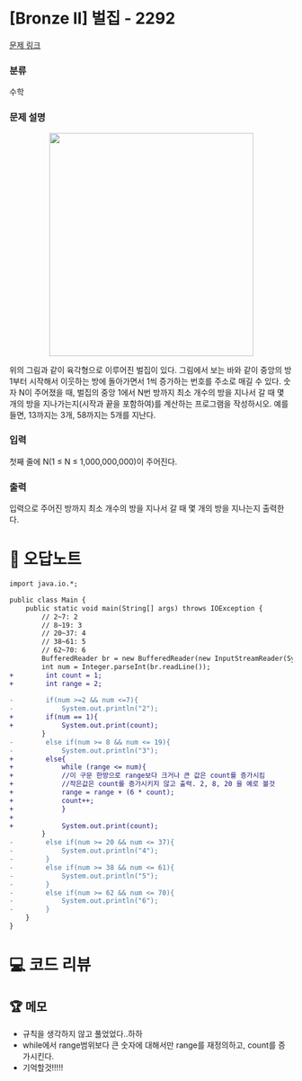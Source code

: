 # [Bronze II] 벌집 - 2292 

[문제 링크](https://www.acmicpc.net/problem/2292) 

### 분류

수학

### 문제 설명

<p style="text-align: center;"><img alt="" src="https://onlinejudgeimages.s3-ap-northeast-1.amazonaws.com/JudgeOnline/upload/201009/3(2).png" style="height:397px; width:363px"></p>

<p>위의 그림과 같이 육각형으로 이루어진 벌집이 있다. 그림에서 보는 바와 같이 중앙의 방 1부터 시작해서 이웃하는 방에 돌아가면서 1씩 증가하는 번호를 주소로 매길 수 있다. 숫자 N이 주어졌을 때, 벌집의 중앙 1에서 N번 방까지 최소 개수의 방을 지나서 갈 때 몇 개의 방을 지나가는지(시작과 끝을 포함하여)를 계산하는 프로그램을 작성하시오. 예를 들면, 13까지는 3개, 58까지는 5개를 지난다.</p>

### 입력 

 <p>첫째 줄에 N(1 ≤ N ≤ 1,000,000,000)이 주어진다.</p>

### 출력 

 <p>입력으로 주어진 방까지 최소 개수의 방을 지나서 갈 때 몇 개의 방을 지나는지 출력한다.</p>



#  🚀  오답노트 

```diff
import java.io.*;

public class Main {
    public static void main(String[] args) throws IOException {
        // 2~7: 2
        // 8~19: 3
        // 20~37: 4
        // 38~61: 5
        // 62~70: 6
        BufferedReader br = new BufferedReader(new InputStreamReader(System.in));
        int num = Integer.parseInt(br.readLine());
+        int count = 1;
+        int range = 2;
        
-        if(num >=2 && num <=7){
-            System.out.println("2");
+        if(num == 1){
+            System.out.print(count);
        }
-        else if(num >= 8 && num <= 19){
-            System.out.println("3");
+        else{
+            while (range <= num){
+            //이 구문 한방으로 range보다 크거나 큰 값은 count를 증가시킴
+            //작은값은 count를 증가시키지 않고 출력. 2, 8, 20 을 예로 볼것
+            range = range + (6 * count);
+            count++;
+            }
+            
+            System.out.print(count);
        }
-        else if(num >= 20 && num <= 37){
-            System.out.println("4");
-        }
-        else if(num >= 38 && num <= 61){
-            System.out.println("5");
-        }
-        else if(num >= 62 && num <= 70){
-            System.out.println("6");
-        }
    }
}

```

# 💻 코드 리뷰




 ## 🏆 메모 

- 규칙을 생각하지 않고 풀었었다..하하
- while에서 range범위보다 큰 숫자에 대해서만 range를 재정의하고, count를 증가시킨다. 
- 기억할것!!!!!